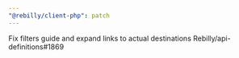 ```yaml
---
"@rebilly/client-php": patch
---
```


Fix filters guide and expand links to actual destinations Rebilly/api-definitions#1869

